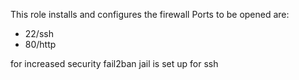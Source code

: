 This role installs and configures the firewall
  Ports to be opened are:
  - 22/ssh
  - 80/http

for increased security fail2ban jail is set up for ssh